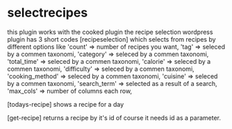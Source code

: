 # selectrecipes
this plugin works with the cooked plugin
the recipe selection wordpress plugin has 3 short codes
[recipeselection] which selects from recipes by different options like
'count' => number of recipes you want,
'tag' => seleced by a commen taxonomi,
'category' => seleced by a commen taxonomi, 
'total_time' => seleced by a commen taxonomi,
'calorie' => seleced by a commen taxonomi,
'difficulty' => seleced by a commen taxonomi, 
'cooking_method' => seleced by a commen taxonomi, 
'cuisine' => seleced by a commen taxonomi, 
'search_term' => selected as a result of a search, 
'max_cols' => number of columns each row, 


[todays-recipe]
shows a recipe for a day

[get-recipe]
returns a recipe by it's id
of course it needs id as a parameter.
